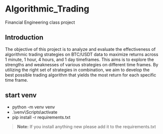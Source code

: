 # Algorithmic_Trading 
Financial Engineering class project

## Introduction
The objective of this project is to analyze and evaluate the effectiveness of algorithmic trading strategies on BTC/USDT data to maximize returns across 1 minute, 1 hour, 4 hours, and 1 day timeframes. This aims is to explore the strengths and weaknesses of various strategies on different time frames. By utilizing the right set of strategies in combination, we aim to develop the best possible trading algorithm that yields the most return for each specific time frame.


## start venv
- python -m venv venv
- .\venv\Scripts\activate
- pip install -r requirements.txt

> **Note:** If you install anything new please add it to the requirements.txt
